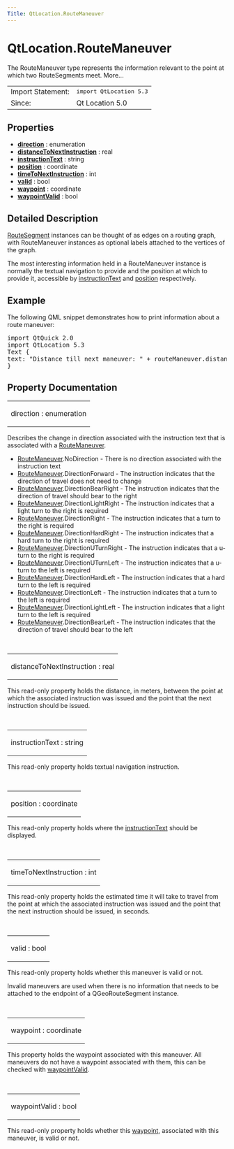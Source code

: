 ```yaml
---
Title: QtLocation.RouteManeuver
---
```


# QtLocation.RouteManeuver

<span class="subtitle"></span>
<!-- $$$RouteManeuver-brief -->
<p>The RouteManeuver type represents the information relevant to the point at which two RouteSegments meet. More...</p>
<!-- @@@RouteManeuver -->
<table class="alignedsummary">
<tr><td class="memItemLeft rightAlign topAlign"> Import Statement:</td><td class="memItemRight bottomAlign"> </b><tt>import QtLocation 5.3</tt></td></tr><tr><td class="memItemLeft rightAlign topAlign"> Since:</td><td class="memItemRight bottomAlign">  Qt Location 5.0</td></tr></table><ul>
</ul>
<h2>Properties</h2>
<ul>
<li class="fn"><b><b><a href="#direction-prop">direction</a></b></b> : enumeration</li>
<li class="fn"><b><b><a href="#distanceToNextInstruction-prop">distanceToNextInstruction</a></b></b> : real</li>
<li class="fn"><b><b><a href="#instructionText-prop">instructionText</a></b></b> : string</li>
<li class="fn"><b><b><a href="#position-prop">position</a></b></b> : coordinate</li>
<li class="fn"><b><b><a href="#timeToNextInstruction-prop">timeToNextInstruction</a></b></b> : int</li>
<li class="fn"><b><b><a href="#valid-prop">valid</a></b></b> : bool</li>
<li class="fn"><b><b><a href="#waypoint-prop">waypoint</a></b></b> : coordinate</li>
<li class="fn"><b><b><a href="#waypointValid-prop">waypointValid</a></b></b> : bool</li>
</ul>
<!-- $$$RouteManeuver-description -->
<h2>Detailed Description</h2>
<p><a href="QtLocation.RouteSegment.md">RouteSegment</a> instances can be thought of as edges on a routing graph, with RouteManeuver instances as optional labels attached to the vertices of the graph.</p>
<p>The most interesting information held in a RouteManeuver instance is normally the textual navigation to provide and the position at which to provide it, accessible by <a href="#instructionText-prop">instructionText</a> and <a href="#position-prop">position</a> respectively.</p>
<h2>Example</h2>
<p>The following QML snippet demonstrates how to print information about a route maneuver:</p>
<pre class="qml">import QtQuick 2.0
import QtLocation 5.3
<span class="type">Text</span> {
<span class="name">text</span>: <span class="string">&quot;Distance till next maneuver: &quot;</span> <span class="operator">+</span> <span class="name">routeManeuver</span>.<span class="name">distanceToNextInstruction</span> <span class="operator">+</span> <span class="string">&quot; meters, estimated time: &quot;</span> <span class="operator">+</span> <span class="name">routeManeuver</span>.<span class="name">timeToNextInstruction</span> <span class="operator">+</span> <span class="string">&quot; seconds.&quot;</span>
}</pre>
<!-- @@@RouteManeuver -->
<h2>Property Documentation</h2>
<!-- $$$direction -->
<table class="qmlname"><tr valign="top"><td class="tblQmlPropNode"><p><span class="name">direction</span> : <span class="type">enumeration</span></p></td></tr></table><p>Describes the change in direction associated with the instruction text that is associated with a <a href="index.html">RouteManeuver</a>.</p>
<ul>
<li><a href="index.html">RouteManeuver</a>.NoDirection - There is no direction associated with the instruction text</li>
<li><a href="index.html">RouteManeuver</a>.DirectionForward - The instruction indicates that the direction of travel does not need to change</li>
<li><a href="index.html">RouteManeuver</a>.DirectionBearRight - The instruction indicates that the direction of travel should bear to the right</li>
<li><a href="index.html">RouteManeuver</a>.DirectionLightRight - The instruction indicates that a light turn to the right is required</li>
<li><a href="index.html">RouteManeuver</a>.DirectionRight - The instruction indicates that a turn to the right is required</li>
<li><a href="index.html">RouteManeuver</a>.DirectionHardRight - The instruction indicates that a hard turn to the right is required</li>
<li><a href="index.html">RouteManeuver</a>.DirectionUTurnRight - The instruction indicates that a u-turn to the right is required</li>
<li><a href="index.html">RouteManeuver</a>.DirectionUTurnLeft - The instruction indicates that a u-turn to the left is required</li>
<li><a href="index.html">RouteManeuver</a>.DirectionHardLeft - The instruction indicates that a hard turn to the left is required</li>
<li><a href="index.html">RouteManeuver</a>.DirectionLeft - The instruction indicates that a turn to the left is required</li>
<li><a href="index.html">RouteManeuver</a>.DirectionLightLeft - The instruction indicates that a light turn to the left is required</li>
<li><a href="index.html">RouteManeuver</a>.DirectionBearLeft - The instruction indicates that the direction of travel should bear to the left</li>
</ul>
<!-- @@@direction -->
<br/>
<!-- $$$distanceToNextInstruction -->
<table class="qmlname"><tr valign="top"><td class="tblQmlPropNode"><p><span class="name">distanceToNextInstruction</span> : <span class="type">real</span></p></td></tr></table><p>This read-only property holds the distance, in meters, between the point at which the associated instruction was issued and the point that the next instruction should be issued.</p>
<!-- @@@distanceToNextInstruction -->
<br/>
<!-- $$$instructionText -->
<table class="qmlname"><tr valign="top"><td class="tblQmlPropNode"><p><span class="name">instructionText</span> : <span class="type">string</span></p></td></tr></table><p>This read-only property holds textual navigation instruction.</p>
<!-- @@@instructionText -->
<br/>
<!-- $$$position -->
<table class="qmlname"><tr valign="top"><td class="tblQmlPropNode"><p><span class="name">position</span> : <span class="type">coordinate</span></p></td></tr></table><p>This read-only property holds where the <a href="#instructionText-prop">instructionText</a> should be displayed.</p>
<!-- @@@position -->
<br/>
<!-- $$$timeToNextInstruction -->
<table class="qmlname"><tr valign="top"><td class="tblQmlPropNode"><p><span class="name">timeToNextInstruction</span> : <span class="type">int</span></p></td></tr></table><p>This read-only property holds the estimated time it will take to travel from the point at which the associated instruction was issued and the point that the next instruction should be issued, in seconds.</p>
<!-- @@@timeToNextInstruction -->
<br/>
<!-- $$$valid -->
<table class="qmlname"><tr valign="top"><td class="tblQmlPropNode"><p><span class="name">valid</span> : <span class="type">bool</span></p></td></tr></table><p>This read-only property holds whether this maneuver is valid or not.</p>
<p>Invalid maneuvers are used when there is no information that needs to be attached to the endpoint of a QGeoRouteSegment instance.</p>
<!-- @@@valid -->
<br/>
<!-- $$$waypoint -->
<table class="qmlname"><tr valign="top"><td class="tblQmlPropNode"><p><span class="name">waypoint</span> : <span class="type">coordinate</span></p></td></tr></table><p>This property holds the waypoint associated with this maneuver. All maneuvers do not have a waypoint associated with them, this can be checked with <a href="#waypointValid-prop">waypointValid</a>.</p>
<!-- @@@waypoint -->
<br/>
<!-- $$$waypointValid -->
<table class="qmlname"><tr valign="top"><td class="tblQmlPropNode"><p><span class="name">waypointValid</span> : <span class="type">bool</span></p></td></tr></table><p>This read-only property holds whether this <a href="#waypoint-prop">waypoint</a>, associated with this maneuver, is valid or not.</p>
<!-- @@@waypointValid -->
<br/>
